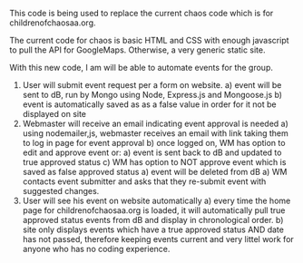 This code is being used to replace the current chaos code which is for childrenofchaosaa.org.

The current code for chaos is basic HTML and CSS with enough javascript to pull the API for GoogleMaps.
Otherwise, a very generic static site.

With this new code, I am will be able to automate events for the group.

1) User will submit event request per a form on website.
    a) event will be sent to dB, run by Mongo using Node, Express.js and Mongoose.js
    b) event is automatically saved as as a false value in order for it not be displayed on site
2) Webmaster will receive an email indicating event approval is needed
    a) using nodemailer,js, webmaster receives an email with link taking them to log in page for event approval
    b) once logged on, WM has option to edit and approve event or:
        a) event is sent back to dB and updated to true approved status
    c) WM has option to NOT approve event which is saved as false approved status
        a) event will be deleted from dB
        a) WM contacts event submitter and asks that they re-submit event with suggested changes.
3) User will see his event on website automatically
    a) every time the home page for childrenofchaosaa.org is loaded, it will automatically pull true approved status events from dB and display in chronological order.
    b) site only displays events which have a true approved status AND date has not passed, therefore keeping events current and very littel work for anyone who has no coding experience.